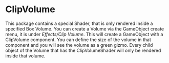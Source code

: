 # ClipVolume
This package contains a special Shader, that is only rendered inside a specified Box Volume.
You can create a Volume via the GameObject create menu, it is under *Effects/Clip Volume*. This will create a GameObject with a ClipVolume component. You can define the size of the volume in that component and you will see the volume as a green gizmo. Every child object of the Volume that has the ClipVolumeShader will only be rendered inside that volume.
